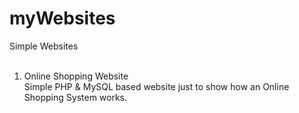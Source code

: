 # myWebsites
Simple Websites <br><br>
1)	Online Shopping Website<br>
Simple PHP & MySQL based website just to show how an Online Shopping System works.
